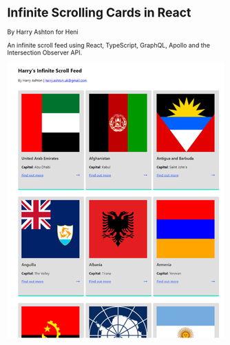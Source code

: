 # Infinite Scrolling Cards in React
By Harry Ashton for Heni

An infinite scroll feed using React, TypeScript, GraphQL, Apollo and the Intersection Observer API.

![Infinite Scroll Feed](infiniteScrollFeed.PNG)

